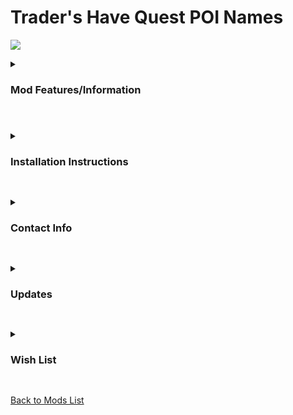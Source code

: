 # Trader's Have Quest POI Names
![](https://staticdelivery.nexusmods.com/mods/1059/images/2462/2462-1665771473-855119277.jpeg)

<details>
  <summary>
    <h3>Mod Features/Information</h3>
  </summary>

*(Disclaimer: Some GIFs/Images may take a bit to load)*   

A20 - Version 1.00
*Server Side - No need to download any assets.*
This mod adds the POI names to the title of Quests. So you know where you are going right away without having to back out and talk to the Trader again! 

___IMPORTANT: Mods for 7 Days to Die SHOULD NOT come in .exe form, Do not trust random applications.___     
  
</details>

#

<details>
  <summary>
    <h3>Installation Instructions</h3>
  </summary>
  
+ To install the mod, click the green <img src="https://i.imgur.com/UggsYwz.png" alt="code-download-button" width="50" height="20"/> button top right, then click   <img src="https://i.imgur.com/PM4liVg.png" alt="zip-download" width="150" height="20"/> , open the file you downloaded with an extraction tool such as [7 Zip](https://www.7-zip.org/). 
  + The folder you extracted should be called `TradersShowQuestPoiNames1.01`, now open that folder, there should be a folder inside named. 
  + Now move that folder to your `Mods` folder in your 7 Days to Die directory, if you do not have one, make one.        
+ Your directory should now look something like this: Mod folder should be only 1 Folder deep.
```\7 Days To Die\Mods\TradersShowQuestPoiNames1.01
```
+ A Wrong PathWay: 
```\7 Days To Die\Mods\ExtraFolder\TradersShowQuestPoiNames1.01\
```    

*Note: Due to the The Fun Pimps changing how mods are loaded, these installation instructions will change soon*       

</details>
   

##

<details>
  <summary>
    <h3>Contact Info</h3>
  </summary>
  
  + If you run into any conflicts or need help, you may contact DarkAoRaidenX via discord: [discord](https://discord.gg/UccyzVm5Xq) or DarkAoRaidenX#6672.

</details>


##


<details>
  <summary>
    <h3>Updates</h3>
  </summary>
  
1.01
+ Added Restore Power location name to quests.

</details>


##


<details>
  <summary>
    <h3>Wish List</h3>
  </summary>
  
This list is what I want to be able to do.
+ Looks like have to settle for just the names in the titles for now... because adding images to the accept / decline window like Undead Legacy requires a custom .dll files. Sigh... why can't we have less modding restrictions.
</details>

##

[Back to Mods List](../main/README.md)